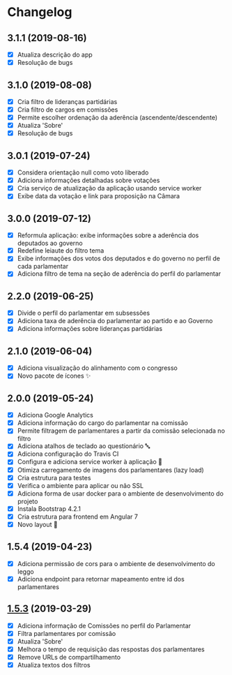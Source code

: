 # Changelog

## 3.1.1 (2019-08-16)

- [x] Atualiza descrição do app
- [x] Resolução de bugs

## 3.1.0 (2019-08-08)

- [x] Cria filtro de lideranças partidárias
- [x] Cria filtro de cargos em comissões
- [x] Permite escolher ordenação da aderência (ascendente/descendente)
- [x] Atualiza 'Sobre'
- [x] Resolução de bugs

## 3.0.1 (2019-07-24)

- [x] Considera orientação null como voto liberado
- [x] Adiciona informações detalhadas sobre votações
- [x] Cria serviço de atualização da aplicação usando service worker
- [x] Exibe data da votação e link para proposição na Câmara

## 3.0.0 (2019-07-12)

- [x] Reformula aplicação: exibe informações sobre a aderência dos deputados ao governo
- [x] Redefine leiaute do filtro tema
- [x] Exibe informações dos votos dos deputados e do governo no perfil de cada parlamentar
- [x] Adiciona filtro de tema na seção de aderência do perfil do parlamentar

## 2.2.0 (2019-06-25)

- [x] Divide o perfil do parlamentar em subsessões
- [x] Adiciona taxa de aderência do parlamentar ao partido e ao Governo
- [x] Adiciona informações sobre lideranças partidárias

## 2.1.0 (2019-06-04)

- [x] Adiciona visualização do alinhamento com o congresso
- [x] Novo pacote de ícones :sparkles:

## 2.0.0 (2019-05-24)

- [x] Adiciona Google Analytics
- [x] Adiciona informação do cargo do parlamentar na comissão
- [x] Permite filtragem de parlamentares a partir da comissão selecionada no filtro
- [x] Adiciona atalhos de teclado ao questionário :abc:
- [x] Adiciona configuração do Travis CI
- [x] Configura e adiciona service worker à aplicação :construction_worker:
- [x] Otimiza carregamento de imagens dos parlamentares (lazy load)
- [x] Cria estrutura para testes
- [x] Verifica o ambiente para aplicar ou não SSL
- [x] Adiciona forma de usar docker para o ambiente de desenvolvimento do projeto
- [x] Instala Bootstrap 4.2.1
- [x] Cria estrutura para frontend em Angular 7
- [x] Novo layout :star2:

## 1.5.4 (2019-04-23)

- [x] Adiciona permissão de cors para o ambiente de desenvolvimento do leggo
- [x] Adiciona endpoint para retornar mapeamento entre id dos parlamentares

## [1.5.3](https://github.com/analytics-ufcg/voz-ativa/pull/224) (2019-03-29)

- [x] Adiciona informação de Comissões no perfil do Parlamentar
- [x] Filtra parlamentares por comissão
- [x] Atualiza 'Sobre'
- [x] Melhora o tempo de requisição das respostas dos parlamentares
- [x] Remove URLs de compartilhamento
- [x] Atualiza textos dos filtros
